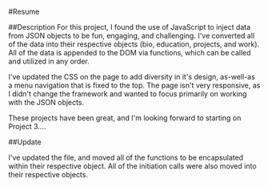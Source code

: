 #Resume

##Description
For this project, I found the use of JavaScript to inject data from JSON objects to be fun, engaging, and challenging. I've converted all of the data into their respective objects (bio, education, projects, and work). All of the data is appended to the DOM via functions, which can be called and utilized in any order.

I've updated the CSS on the page to add diversity in it's design, as-well-as a menu navigation that is fixed to the top. The page isn't very responsive, as I didn't change the framework and wanted to focus primarily on working with the JSON objects.

These projects have been great, and I'm looking forward to starting on Project 3....

##Update

I've updated the file, and moved all of the functions to be encapsulated within their respective object. All of the initiation calls were also moved into their respective objects.